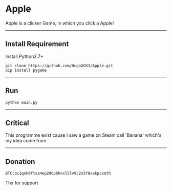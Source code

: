 # Apple
Apple is a clicker Game, in which you click a Apple!

---
Install Requirement
---
Install Python2.7+
```
git clone https://github.com/HugoXOX3/Apple.git
pip install pygame
```

---
Run
---
```
python main.py
```

---
Critical
---
This programme exist cause I saw a game on Steam call 'Banana' which's my idea come from

---
Donation
---
```
BTC:bc1qnk0ftxa4ep296phhnxl5lv9c2s5f8xakpcxmth
```
Thx for support
